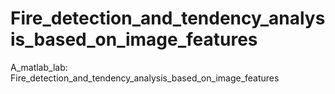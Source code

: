 # Fire_detection_and_tendency_analysis_based_on_image_features
A_matlab_lab: Fire_detection_and_tendency_analysis_based_on_image_features
